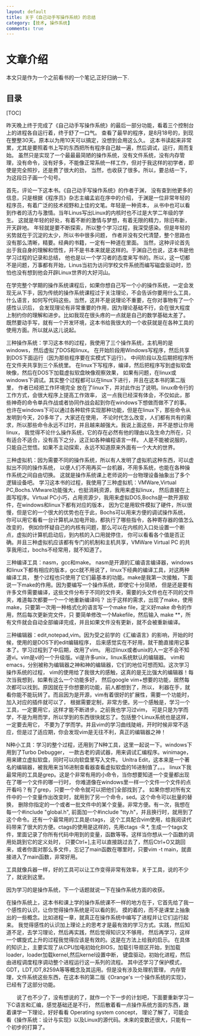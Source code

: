```yaml
---
layout: default
title: 关于《自己动手写操作系统》的总结
category: [技术, 操作系统]
comments: true
---
```


# 文章介绍
本文只是作为一个之前看书的一个笔记,正好归纳一下.







## 目录

[TOC]



昨天晚上终于完成了《自己动手写操作系统》的最后一部分功能，看着三个控制台上的进程各自运行着，终于舒了一口气。
查看了最早的程序，是8月18号的，到现在整整30天。原本以为用10天可以搞定，没想到会用这么久。
这本书读起来非常累，尤其是要照着书上写的东西把所有程序自己敲一遍，然后调试，运行，周而复始。
虽然只是实现了一个最最最简陋的操作系统，没有文件系统，没有内存管理，没有命令，没有好多，不能像正常系统一样工作，但对于我这样的初学者，即使是完全照抄，还是费了很大的劲，
当然，也收获了很多。所以，要总结一下，为这段日子画一个句号。


首先，评论一下这本书。《自己动手写操作系统》的作者于渊，
没有查到他更多的信息，只是根据《程序员》杂志主编孟岩在序中的介绍，
于渊是一位非常年轻的程序员，有着广泛的技术视野和上佳的文笔。年轻是一种资本，
从书中也可以看到作者的活力与激情。当年Linus写出Linux的内核时也不过是大学二年级的学生。
这就是年轻的好处，有着不断的激情与梦想，有着无限的精力，除旧布新，开天辟地。
年轻就是要不断探索，所以整个学习过程，我深受感染。但是年轻的劣势就在于沉淀的太少，所以书中很多问题，
作者并没有交代清楚，整个思路也没有那么清晰，精要。经典的书籍，一定有一种道在里面。
当然，这种评论首先出于我自身的理解和悟性，并不是书本来就是这样的。于渊自己也说，这本书是他学习过程的记录和总结，
他也是以一个学习者的态度来写书的。所以，这一切都不是问题，万事都有开始，Linus当初为访问学校文件系统而编写磁盘驱动时，恐怕也没有想到他会开辟Linux世界的大好河山。


在学完整个学期的操作系统课程后，如果你想自己写一个小的操作系统，一定会发现无从下手，因为传统的操作系统课程过于关注理论，不会告诉你要用什么工具，
什么语言，如何写代码这些。当然，这并不是说理论不重要，在你对事物有了一个感性认识后，
会发现理论有非常重要的作用，因为理论基础不行，会在很大程度上制约你的理解和进步。比如我现在很头疼的一点就是自己的数学基础太差了。
既然要动手写，就有一个开发环境，这本书给我很大的一个收获就是在各种工具的使用方面。所以就从这儿说起。


三种操作系统：学习这本书的过程，我使用了三个操作系统，主机用的是windows，然后虚拟了DOS和linux。
在开始阶段用Windows写程序，然后共享到DOS下面运行（因为那些程序要在实模式下运行）。
中间阶段以及后期把程序所在文件夹共享到三个系统里。
在linux下写程序，编译，然后把程序写到虚拟软盘映像，然后在DOS下加载虚拟软盘映像观察效果，
如果有问题，在linux或windows下调试。其实整个过程都可以在linux下进行，并且在这本书的第二版里，
作者已经把工作环境完全 放在了linux下，并对此作出了说明。linux命令行的工作方式，会很大程序上提高工作效率，
这一点我已经深有体会，不仅如此，那些神奇的命令单兵作战或者协同作战会起到你在windows下想做而做不了的事。
也许在windows下可以通过各种软件实现那种功能，但是在linux下，那些命令从发明到今天，20多年了，大家还在使用，
不论时代怎么改变，人们都有共有的需求，所以那些命令永远不过时，并且越来越强大。我说上面这些，并不是想让你用linux，
我觉得不论什么操作系统，它的存在必然有他的理由以及生命力所在，只有适合不适合，没有高下之分，这正如各种编程语言一样。
人是不能被说服的，只能自己觉悟。如果不主动探索，永远不知道原来外面有一个大大的世界。

三种虚拟机：因为需要不同的操作系统，所以有人发明了虚拟机这种东西，可以虚拟出不同的操作系统，
以便人们不用再买一台机器，不用多系统，也能在各种操作系统之间自由切换。
这就是操作系统课上老师说的一台物理设备抽象出了多个逻辑设备吧。
学习这本书的过程，我使用了三种虚拟机：VMWare,Virtual PC,Bochs.VMware功能强大，也挺消耗资源，我用来虚拟linux，
然后直接在上面写程序。Virtual PC小巧，占用资源少，我用来虚拟DOS,Bochs是一款开源软件，在windows和linux下都有对应的版本，
因为它是用软件模拟了硬件，所以很慢，但是它的一个很大的优势也在于此，Bochs可以用来方便的调试操作系统，
你可以用它看看一台计算机从加电开始，都执行了哪些指令，各种寄存器的值怎么改变的，
例如你怀疑自己的内核有问题，那么可以在内核的入口处设置一个断点，虚拟的计算机启动后，到内核的入口用就停住，
你可以看看各个值是否正确。并且三种虚拟机应该都有专门的机制和主机共享，VMWare Virtual PC 的共享我用过，bochs不经常用，就不知道了。


三种编译工具：nasm，gcc和make。
nasm是开源的汇编语言编译器，windows和linux下都有相应的版本，gcc就不用说了，linux下经典的编译工具，对这两种编译工具，
整个过程也只使用了它们最基本的功能。make是我第一次接触，下面说一下make的作用。因为要编写一个操作系统，即使它十分简陋，
但是还是要有许多文件需要编译，这些文件分布于不同的文件夹，需要的头文件也在不同的文件夹，难道每次都要一个一个地重新编译吗？
出于这样的需求，出现了make，使用make，只要第一次用一种格式化的语言写一个make file，定义好make 命令的作用，然后每次更新完文件，只
要简单修改一个Makefile，然后输入 make **，所有文件就会自动全部编译完成，并且如果文件没有更新，就不会被重新编译。


三种编辑器：edit,notepad,vim。因为受之前学的《汇编语言》的影响，开始的时候，使用的是DOS下的edit编辑程序，
后来感觉实在不好用，就干脆直接用记事本了。学习过程到了中后期，改用了vim。
用过linux或者unix的人一定不会不知道vi。vim是vi的一个升级版。vi是许多unix，linux系统默认的编辑器。
vim和emacs，分别被称为编辑器之神和神的编辑器，它们的地位可想而知。这次学习操作系统的过程，
vim的使用给了我很大的感触，这真的是无比强大的编辑器！每次当我想到，如果有这么一个功能多好，
然后google vim+想要的功能，居然每次都可以找到。原因就在于你想要的功能，前人都想到了，所以，
利器在手，就看你能不能玩转了。而且因为是开源，vim有着很好的扩展性，需要一个功能时，加入对应的插件就可以了，
根据需要定制，非常方便。另一个感触是，学习一个工具，一定要用它，这样才能不断进步。之前我也学习过vim，
可是只是为学而学，不是为用而学，所以学到的东西很快就忘了。包括整个Linux系统也是这样，一定要去用它，
不要为了学而学。并且vim的学习曲线陡峭，开时时候非常不适应，但是过了适应期，你会发现vim是无往不利，真正的编辑器之神！


N种小工具：学习的整个过程，还用到了N种工具，这里一起说一下。windows下用到了Turbo Debugger，
一款古老的调试器，用来调试汇编程序。winimage，用来建立虚拟软盘，同时可以向软盘里写入文件。
Unltra Edit，这本来是一个著名的编辑器，被我用来当16进制查看器查看虚拟软盘的16进制值了。。。
linux下我最常用的工具是grep。这是个非常有用的小命令，当你想要知道一个变量都出现在了哪一个文件的哪一行时，
你难道像在windows里一样一个文件一个文件的点开看吗？有了grep，只要一个命令就可以把他们全部找到了。
如果你想对所有文件中的一个变量作出改变时，就用到了另一个命令，sed。这个命令可以批量的替换，
删除你指定的一个或者一批文件中的某个变量。非常方便。有一次，我想在每一个#include "global.h",
前面加一个#include "tty.h"，并且换行时，就用到了这个命令。还有一个最常用的工具是ctags，
这个工具配合vim使用，给我阅读代码带来了很大的方便。ctags的使用是这样的，先用ctags -R *,
生成一个tags文件，里面记录了你所有代码中用到的变量，函数等等。这样当你想从一个函数的调用处跳到它的定义处时，
只要Ctrl+],主可以直接跳过去了，然后Ctrl+O又跳回来，或者你面对那么多文件，忘记了main函数在哪里时，只要vim -t main，就直接进入了main函数，非常好用。


工具就像兵器一样，好的工具可以让工作变得非常有效率，关于工具，说的不少了，就说到这里。


因为学习的是操作系统，下一个话题就说一下在操作系统方面的收获。


在操作系统上，这本书和课上学的操作系统课不一样的地方在于，它首先给了我一个感性的认识，让你觉得操作系统是可以看的到，
摸的着的，而不是课堂上抽象出的一些概念。比如进程一章，就真正在操作系统中编写了进程并让它们运行起来。
我觉得感性的认识加上理论上的思考才是最有效的学习方式。实践，然后知道不足，去学习理论，然后再实践，然后觉得知识又不够用，
然后再学习，这样一个螺旋式上升的过程我觉得应该是有效的。这是在方法上给我的启示。
在具体的知识上，主要实现了从CPU加电初始化BIOS，加载引导扇区开始，到加载loader，loader加载kernel,然后kernel设置中断，
键盘驱动，初始化进程，然后由进程调度程序调动整个进程运行这一系列的流程。
其中还学习了保护模式，GDT，LDT,IDT,8259A等等概念及其运用。但是没有涉及处理机管理，
内存管理，文件系统这些东西，在这本书的第二版《Orange's 一个操作系统的实现》，已经有了这部分功能。


　　说了也不少了，没有想说的了，就作一个下一步的计划吧，下面要重新学习一下C语言和汇编，感觉基础还是不行，
然后散着看一点操作系统方面的东西，跟着课学一下理论，好好看看 Operating system concept，
理论了解了，可能会看《操作系统：设计与实现》以及Linux的源代码。未来的变数还很大，只能有一个初步的打算了。
